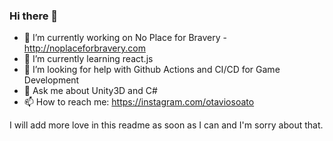 ### Hi there 👋

- 🔭 I’m currently working on No Place for Bravery - http://noplaceforbravery.com
- 🌱 I’m currently learning react.js
- 🤔 I’m looking for help with Github Actions and CI/CD for Game Development
- 💬 Ask me about Unity3D and C#
- 📫 How to reach me: https://instagram.com/otaviosoato

I will add more love in this readme as soon as I can and I'm sorry about that.
